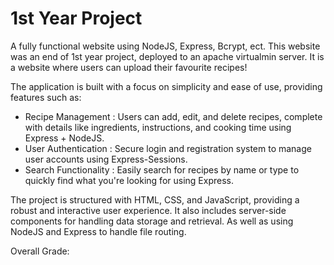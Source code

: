 # 1st Year Project
A fully functional website using NodeJS, Express, Bcrypt, ect. This website was an end of 1st year project, deployed to an apache virtualmin server.
It is a website where users can upload their favourite recipes!

The application is built with a focus on simplicity and ease of use, providing features such as:
- Recipe Management : Users can add, edit, and delete recipes, complete with details like ingredients, instructions, and cooking time using Express + NodeJS.
- User Authentication : Secure login and registration system to manage user accounts using Express-Sessions.
- Search Functionality : Easily search for recipes by name or type to quickly find what you're looking for using Express.

The project is structured with HTML, CSS, and JavaScript, providing a robust and interactive user experience.
 It also includes server-side components for handling data storage and retrieval. As well as
using NodeJS and Express to handle file routing.

Overall Grade: 
